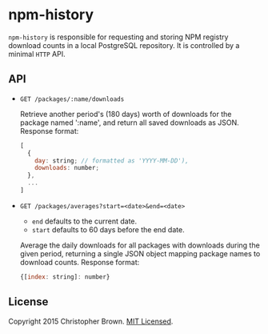 # npm-history

`npm-history` is responsible for requesting and storing NPM registry download counts in a local PostgreSQL repository.
It is controlled by a minimal `HTTP` API.


## API

* `GET /packages/:name/downloads`

  Retrieve another period's (180 days) worth of downloads for the package named ':name', and return all saved downloads as JSON.
  Response format:

  ```javascript
  [
    {
      day: string; // formatted as 'YYYY-MM-DD'),
      downloads: number;
    },
    ...
  ]
  ```
* `GET /packages/averages?start=<date>&end=<date>`
  - `end` defaults to the current date.
  - `start` defaults to 60 days before the end date.

  Average the daily downloads for all packages with downloads during the given period, returning a single JSON object mapping package names to download counts.
  Response format:

  ```javascript
  {[index: string]: number}
  ```


## License

Copyright 2015 Christopher Brown. [MIT Licensed](http://chbrown.github.io/licenses/MIT/#2015).
